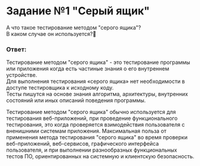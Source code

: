 # Задание №1 "Серый ящик"  
А что такое тестирование методом "серого ящика"?   
В каком случае он используется?🧐

### Ответ:
Тестирование методом "серого ящика" - это тестирование программы или приложения когда есть частиные знания о его внутреннем устройстве.   
Для выполнения тестирования «серого ящика» нет необходимости в доступе тестировщика к исходному коду.   
Тесты пишутся на основе знания алгоритма, архитектуры, внутренних состояний или иных описаний поведения программы.

Тестирование методом "серого ящика" обычно используется для тестирования веб-приложений, при проведение функционального тестирования, это когда проверяется взимодействия пользователя с вненишними системам приложения. 
Максимальная польза от применения метода тестирования "серого ящика" во время проверки веб-приложений, веб-сервисов, графического интерфейса пользователя, и при выполнении разнообразных функциональных тестов ПО, ориентированных на системную и клиентскую безопасность.
